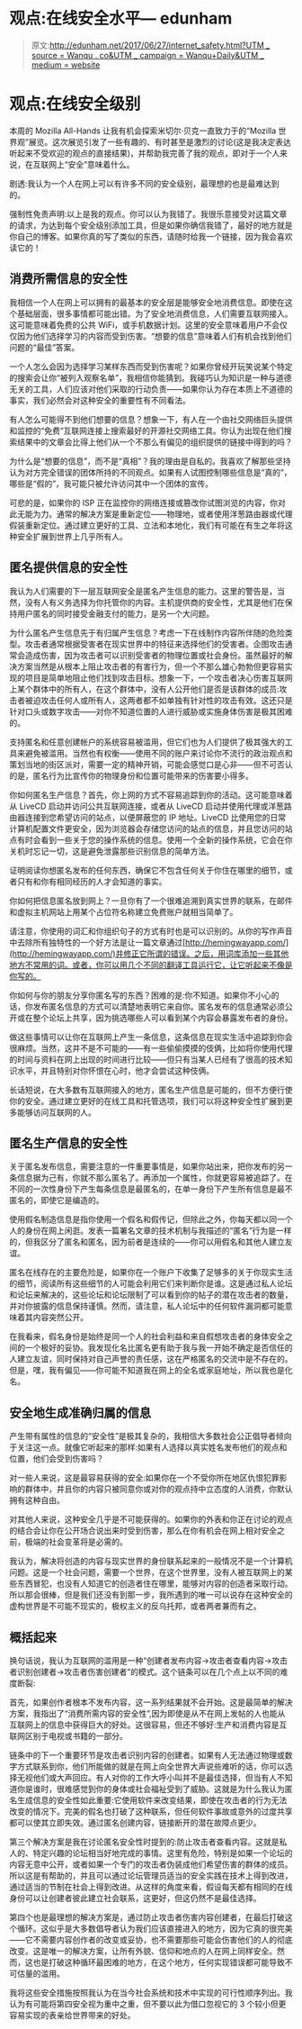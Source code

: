# 观点:在线安全水平— edunham

> 原文:[http://edunham.net/2017/06/27/internet_safety.html?UTM _ source = Wanqu . co&UTM _ campaign = Wanqu+Daily&UTM _ medium = website](http://edunham.net/2017/06/27/internet_safety.html?utm_source=wanqu.co&utm_campaign=Wanqu+Daily&utm_medium=website)

# 观点:在线安全级别

本周的 Mozilla All-Hands 让我有机会探索米切尔·贝克一直致力于的“Mozilla 世界观”展览。这次展览引发了一些有趣的、有时甚至是激烈的讨论(这是我决定表达听起来不受欢迎的观点的直接结果)，并帮助我完善了我的观点，即对于一个人来说，在互联网上“安全”意味着什么。

剧透:我认为一个人在网上可以有许多不同的安全级别，最理想的也是最难达到的。

强制性免责声明:以上是我的观点。你可以认为我错了。我很乐意接受对这篇文章的请求，为达到每个安全级别添加工具，但是如果你确信我错了，最好的地方就是你自己的博客。如果你真的写了类似的东西，请随时给我一个链接，因为我会喜欢读它的！

## 消费所需信息的安全性

我相信一个人在网上可以拥有的最基本的安全层是能够安全地消费信息。即使在这个基础层面，很多事情都可能出错。为了安全地消费信息，人们需要互联网接入。这可能意味着免费的公共 WiFi，或手机数据计划。这里的安全意味着用户不会仅仅因为他们选择学习的内容而受到伤害。“想要的信息”意味着人们有机会找到他们问题的“最佳”答案。

一个人怎么会因为选择学习某样东西而受到伤害呢？如果你曾经开玩笑说某个特定的搜索会让你“被列入观察名单”，我相信你能猜到。我碰巧认为知识是一种与道德无关的工具，人们应该对他们采取的行动负责——如果你认为存在本质上不道德的事实，我们必然会对这种安全的重要性有不同看法。

有人怎么可能得不到他们想要的信息？想象一下，有人在一个由社交网络巨头提供和监控的“免费”互联网连接上搜索最好的开源社交网络工具。你认为出现在他们搜索结果中的文章会比得上他们从一个不那么有偏见的组织提供的链接中得到的吗？

为什么是“想要的信息”，而不是“真相”？我的理由是自私的。我喜欢了解那些坚持认为对方完全错误的团体所持的不同观点。如果有人试图控制哪些信息是“真的”，哪些是“假的”，我可能只被允许访问其中一个团体的宣传。

可悲的是，如果你的 ISP 正在监控你的网络连接或篡改你试图浏览的内容，你对此无能为力。通常的解决方案是重新定位——物理地，或者使用洋葱路由器或代理假装重新定位。通过建立更好的工具、立法和本地化，我们有可能在有生之年将这种安全扩展到世界上几乎所有人。

## 匿名提供信息的安全性

我认为人们需要的下一层互联网安全是匿名产生信息的能力。这里的警告是，当然，没有人有义务选择为你托管你的内容。主机提供商的安全性，尤其是他们在保持用户匿名的同时接受金融支付的能力，是另一个大问题。

为什么匿名产生信息先于有归属产生信息？考虑一下在线制作内容所伴随的危险类型。攻击者通常根据受害者在现实世界中的特征来选择他们的受害者。企图攻击通常会造成伤害，因为攻击者可以识别受害者的物理位置或社会身份。虽然最好的解决方案当然是从根本上阻止攻击者的有害行为，但一个不那么雄心勃勃但更容易实现的项目是简单地阻止他们找到攻击目标。想象一下，一个攻击者决心伤害互联网上某个群体中的所有人，在这个群体中，没有人公开他们是否是该群体的成员:攻击者被迫攻击任何人或所有人，这两者都不如单独有针对性的攻击有效。这还只是针对口头或数字攻击——对你不知道位置的人进行威胁或实施身体伤害是极其困难的。

支持匿名和任意创建帐户的系统容易被滥用，但它们也为人们提供了极其强大的工具来避免被滥用。当然也有权衡——使用不同的账户来讨论你不流行的政治观点和策划当地的街区派对，需要一定的精神开销，可能会感觉口是心非——但不可否认的是，匿名行为比宣传你的物理身份和位置可能带来的伤害要小得多。

你如何匿名生产信息？首先，你上网的方式不容易追踪到你的活动。这可能意味着从 LiveCD 启动并访问公共互联网连接，或者从 LiveCD 启动并使用代理或洋葱路由器连接到您希望访问的站点，以便屏蔽您的 IP 地址。LiveCD 比使用您的日常计算机配置文件更安全，因为浏览器会存储您访问的站点的信息，并且您访问的站点有时会看到一些关于您的操作系统的信息。使用一个全新的操作系统，它会在你关机时忘记一切，这是避免泄露那些识别信息的简单方法。

证明阅读你想匿名发布的任何东西，确保它不包含任何关于你住在哪里的细节，或者只有和你有相同经历的人才会知道的事实。

你如何把信息匿名放到网上？一旦你有了一个很难追溯到真实世界的联系，在邮件和虚拟主机网站上用某个占位符名称建立免费账户就相当简单了。

请注意，你使用的词汇和你组织句子的方式有时也是可以识别的。从你的写作声音中去除所有独特性的一个好方法是让一篇文章通过[http://hemingwayapp.com/](http://hemingwayapp.com/)并修正它所谓的错误。之后，用词库添加一些其他地方不常用的词。或者，你可以用几个不同的翻译工具运行它，让它听起来不像是你写的。

你如何与你的朋友分享你匿名写的东西？困难的是:你不知道。如果你不小心的话，你发布匿名信息的方式可以清楚地表明它来自你。匿名发布的信息通常必须公开或在整个论坛上共享，因为挑选哪些人可以看到某个内容会暴露发布者的身份。

做这些事情可以让你在互联网上产生一条信息，这条信息在现实生活中追踪到你会很麻烦。当然，这并不是不可能的——有一些偷偷摸摸的伎俩，比如将你使用代理的时间与资料在网上出现的时间进行比较——但只有当某人已经有了很高的技术知识水平，并且特别对你怀恨在心时，他才会尝试这种伎俩。

长话短说，在大多数有互联网接入的地方，匿名生产信息是可能的，但不方便行使你的安全。通过建立更好的在线工具和托管选项，我们可以将这种安全性扩展到更多能够访问互联网的人。

## 匿名生产信息的安全性

关于匿名发布信息，需要注意的一件重要事情是，如果你站出来，把你发布的另一条信息据为己有，你就不那么匿名了。再添加一个属性，你就更容易被追踪了。在不同的一次性身份下产生每条信息是最匿名的，在单一身份下产生所有信息是最不匿名的，即使它是编造的。

使用假名制造信息是指你使用一个假名和假传记，但除此之外，你每天都以同一个人的身份在网上闲逛。发表一篇署名文章的技术机制与我描述的“匿名”行为是一样的，但我区分了匿名和匿名，因为前者是连续的——你可以用假名和其他人建立友谊。

匿名在线存在的主要危险是，如果你在一个账户下收集了足够多的关于你现实生活的细节，阅读所有这些细节的人可能会利用它们来判断你是谁。这是通过私人论坛和论坛来解决的，这些论坛和论坛限制了可以看到你的帖子的潜在攻击者的数量，并对你披露的信息保持谨慎。然而，请注意，私人论坛中的任何软件漏洞都可能意味着其内容突然公开。

在我看来，假名身份是始终是同一个人的社会利益和来自假想攻击者的身体安全之间的一个极好的妥协。我发现化名比匿名更有助于我与我一开始不确定是否信任的人建立友谊，同时保持对自己声誉的责任感，这在严格匿名的交流中是不存在的。但是，嘿，我有偏见——你可能不知道我在网上的全名或家庭地址，所以我也是化名。

## 安全地生成准确归属的信息

产生带有属性的信息的“安全性”是极其复杂的，我相信大多数社会公正倡导者倾向于关注这一点。就像它听起来的那样:如果有人选择以真实姓名发布他们的观点和位置，他们会受到伤害吗？

对一些人来说，这是最容易获得的安全:如果你在一个不受你所在地区仇恨犯罪影响的群体中，并且你的内容只被同意你或对你的观点持中立态度的人消费，你默认拥有这种自由。

对其他人来说，这种安全几乎是不可能获得的。如果你的外表和你正在讨论的观点的结合会让你在公开场合说出来时受到伤害，那么在你有机会在网上相对安全之前，极端的社会变革将是必需的。

我认为，解决将创造的内容与现实世界的身份联系起来的一般情况不是一个计算机问题。这是一个社会问题，需要一个世界，在这个世界里，没有人被互联网上的某些东西冒犯，也没有人知道它的创造者住在哪里，能够对内容的创造者采取行动。所以那会很棒，但是我们还没有到那一步，我所遇到的唯一可以说存在这种安全的虚构世界是不可能不现实的，极权主义的反乌托邦，或者两者兼而有之。

## 概括起来

换句话说，我认为互联网的滥用是一种“创建者发布内容->攻击者查看内容->攻击者识别创建者->攻击者伤害创建者”的模式。这个链条可以在几个点上以不同的难度断裂:

首先，如果创作者根本不发布内容，这一系列结果就不会开始。这是最简单的解决方案，我指出了“消费所需内容的安全性”,因为即使是从不在网上发帖的人也能从互联网上的信息中获得巨大的好处。这很容易，但还不够好:生产和消费内容是互联网区别于电视或书籍的一部分。

链条中的下一个重要环节是攻击者识别内容的创建者。如果有人无法通过物理或数字方式联系到你，他们所能做的就是在网上向全世界大声说些难听的话，你可以选择无视他们或大声回应。有人对你的工作大呼小叫并不是最佳选择，但当有人不知道你是谁时，很难感觉到你的身体或社会福祉受到了威胁。这就是为什么我认为匿名生成信息的安全性如此重要:它使用软件来改变结果，即使在攻击者的行为无法改变的情况下。完美的假名也打破了这种联系，但任何软件事故或意外的过度共享都可以使其立即失效。通过匿名创建内容，链接断开的潜在故障点更少。

第三个解决方案是我在讨论匿名安全性时提到的:防止攻击者查看内容。这就是私人的、特定兴趣的论坛相当好地完成的事情。这里有危险，特别是如果一个论坛的内容无意中公开，或者如果一个专门的攻击者伪装成他们希望伤害的群体的成员。所以这是有帮助的，并且可以通过论坛管理员适当的安全实践在技术上得到改进，通过适当的节制在社会上得到改进。从这样的角度来看，假设每天都有相同的在线身份可以让创建者彼此建立社会联系，这更好，但这仍然不是最佳选择。

第四个也是最理想的解决方案是，通过防止攻击者伤害内容创建者，在最后打破这个循环。这似乎是大多数倡导者认为我们应该直接进入的地方，因为它真的很完美——它不需要内容创作者的改变或妥协，也不需要那些可能会伤害他们的人的彻底改变。这是唯一的解决方案，让所有外貌、信仰和地点的人在网上同样安全。然而，这也是打破这种循环最困难的地方，在这个地方，任何实现错误都可能导致不可估量的滥用。

我将这些安全措施按照我认为在当今社会系统和技术中实现的可行性顺序列出。我认为有可能将第四安全视为重中之重，但不要以此为借口忽视它的 3 个较小但更容易实现的表亲给世界带来的好处。